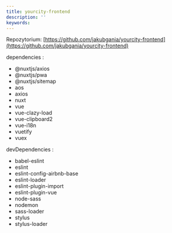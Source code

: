 ```yaml
---
title: yourcity-frontend
description: ''
keywords: 
---
```


Repozytorium: [https://github.com/jakubgania/yourcity-frontend](https://github.com/jakubgania/yourcity-frontend)

dependencies :

- @nuxtjs/axios
- @nuxtjs/pwa
- @nuxtjs/sitemap
- aos
- axios
- nuxt
- vue
- vue-clazy-load
- vue-clipboard2
- vue-i18n
- vuetify
- vuex

devDependencies :

- babel-eslint
- eslint
- eslint-config-airbnb-base
- eslint-loader
- eslint-plugin-import
- eslint-plugin-vue
- node-sass
- nodemon
- sass-loader
- stylus
- stylus-loader